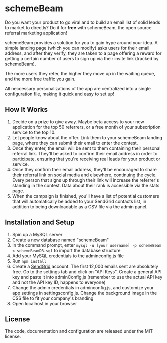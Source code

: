 # schemeBeam

Do you want your product to go viral and to build an email list of solid leads to market to directly? Do it for **free** with schemeBeam, the open source referral marketing application! 

schemeBeam provides a solution for you to gain hype around your idea. A simple landing page (which you can modify) asks users for their email address, and after they verify, they are taken to a page offering a reward for getting a certain number of users to sign up via their invite link (tracked by schemeBeam).

The more users they refer, the higher they move up in the waiting queue, and the more free traffic you gain.

All neccessary personalizations of the app are centralized into a single configuration file, making it quick and easy to set up!


## How It Works

1. Decide on a prize to give away. Maybe beta access to your new application for the top 50 referrers, or a free month of your subscription service to the top 10.
2. Let people know about the offer. Link them to your schemeBeam landing page, where they can submit their email to enter the contest.
3. Once they enter, the email will be sent to them containing their personal referral link. They'll be asked to confirm their email address in order to participate, ensuring that you're receiving real leads for your product or service.
4. Once they confirm their email address, they'll be encouraged to share their referral link on social media and elsewhere, continuing the cycle. Every person that signs up through their link will increase the referrer's standing in the contest. Data about their rank is accessible via the stats page.
5. When the campaign is finished, you'll have a list of potential customers that will automatically be added to your SendGrid contacts list, in addition to being downloadable as a CSV file via the admin panel.


## Installation and Setup

1. Spin up a MySQL server
2. Create a new database named "schemeBeam"
3. In the command prompt, enter `mysql -u [your username] -p schemeBeam < schemeBeamDB.sql` to import the database structure
4. Add your MySQL credentials to the adminconfig.js file
5. Run `npm install`
6. Create a [SendGrid](https://www.sendgrid.com) account. The first 12,000 emails sent are absolutely free. Go to the settings tab and click on "API Keys". Create a general API key and paste it into adminConfig.js (remember to use the actual API key and not the API key ID, happens to everyone)
6. Change the admin credentials in adminconfig.js, and customize your app settings in settingsconfig.js. Change the background image in the CSS file to fit your company's branding
7. Open localhost in your browser


## License

The code, documentation and configuration are released under
the MIT license.